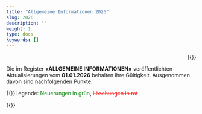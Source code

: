 ```yaml
---
title: "Allgemeine Informationen 2026"
slug: 2026
description: ""
weight: 1
type: docs
keywords: []
---
```

<p style="text-align: right;">{{<printButton>}}
  
Die im Register **«ALLGEMEINE INFORMATIONEN»** veröffentlichten Aktualisierungen vom **01.01.2026** behalten ihre Gültigkeit. Ausgenommen davon sind nachfolgenden Punkte. 
  
{{<markdown>}}Legende: <font color="green">Neuerungen in grün</font>, <font color="red">~~Löschungen in rot~~</font>
  
{{</markdown>}}


